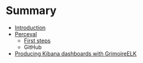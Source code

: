 # Summary

* [Introduction](README.md)
* [Perceval](perceval/perceval.md)
   * [First steps](perceval/first_steps.md)
   * GitHub
* [Producing Kibana dashboards with GrimoireELK](grimoireelk/producing_kibana_dashboards_with_grimoireelk.md)

